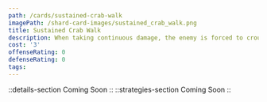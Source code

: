 ```yaml
---
path: /cards/sustained-crab-walk
imagePath: /shard-card-images/sustained_crab_walk.png
title: Sustained Crab Walk
description: When taking continuous damage, the enemy is forced to crouch.
cost: '3'
offenseRating: 0
defenseRating: 0
tags:
---
```

::details-section
Coming Soon
::
::strategies-section
Coming Soon
::